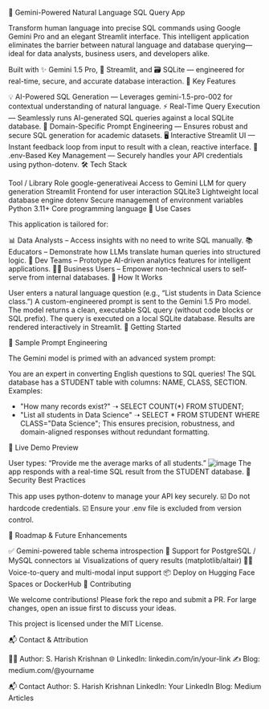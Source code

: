 🚀 Gemini-Powered Natural Language SQL Query App

Transform human language into precise SQL commands using Google Gemini Pro and an elegant Streamlit interface.
This intelligent application eliminates the barrier between natural language and database querying—ideal for data analysts, business users, and developers alike.

Built with ✨ Gemini 1.5 Pro, 🚀 Streamlit, and 🗃️ SQLite — engineered for real-time, secure, and accurate database interaction.
🌟 Key Features

💡 AI-Powered SQL Generation — Leverages gemini-1.5-pro-002 for contextual understanding of natural language.
⚡ Real-Time Query Execution — Seamlessly runs AI-generated SQL queries against a local SQLite database.
🧠 Domain-Specific Prompt Engineering — Ensures robust and secure SQL generation for academic datasets.
🖥️ Interactive Streamlit UI — Instant feedback loop from input to result with a clean, reactive interface.
🔐 .env-Based Key Management — Securely handles your API credentials using python-dotenv.
🛠️ Tech Stack

Tool / Library	Role
google-generativeai	Access to Gemini LLM for query generation
Streamlit	Frontend for user interaction
SQLite3	Lightweight local database engine
dotenv	Secure management of environment variables
Python 3.11+	Core programming language
🎯 Use Cases

This application is tailored for:

📊 Data Analysts – Access insights with no need to write SQL manually.
📚 Educators – Demonstrate how LLMs translate human queries into structured logic.
🧪 Dev Teams – Prototype AI-driven analytics features for intelligent applications.
🧍‍♀️ Business Users – Empower non-technical users to self-serve from internal databases.
🧠 How It Works

User enters a natural language question (e.g., “List students in Data Science class.”)
A custom-engineered prompt is sent to the Gemini 1.5 Pro model.
The model returns a clean, executable SQL query (without code blocks or SQL prefix).
The query is executed on a local SQLite database.
Results are rendered interactively in Streamlit.
🚀 Getting Started

🧪 Sample Prompt Engineering

The Gemini model is primed with an advanced system prompt:

You are an expert in converting English questions to SQL queries!
The SQL database has a STUDENT table with columns: NAME, CLASS, SECTION.
Examples:
- "How many records exist?" ➝ SELECT COUNT(*) FROM STUDENT;
- "List all students in Data Science" ➝ SELECT * FROM STUDENT WHERE CLASS="Data Science";
This ensures precision, robustness, and domain-aligned responses without redundant formatting.

📸 Live Demo Preview

User types: “Provide me the average marks of all students.”
![image](https://github.com/user-attachments/assets/a2136f1b-198b-4799-88a6-15269992f897)
The app responds with a real-time SQL result from the STUDENT database.
🔐 Security Best Practices

This app uses python-dotenv to manage your API key securely.
☑️ Do not hardcode credentials.
☑️ Ensure your .env file is excluded from version control.

🌱 Roadmap & Future Enhancements

✅ Gemini-powered table schema introspection
🔄 Support for PostgreSQL / MySQL connectors
📊 Visualizations of query results (matplotlib/altair)
🧑‍🎤 Voice-to-query and multi-modal input support
📦 Deploy on Hugging Face Spaces or DockerHub
🤝 Contributing

We welcome contributions! Please fork the repo and submit a PR.
For large changes, open an issue first to discuss your ideas.

This project is licensed under the MIT License.

📬 Contact & Attribution

👨‍💻 Author: S. Harish Krishnan
🌐 LinkedIn: linkedin.com/in/your-link
✍️ Blog: medium.com/@yourname


📬 Contact
Author: S. Harish Krishnan
LinkedIn: Your LinkedIn
Blog: Medium Articles
